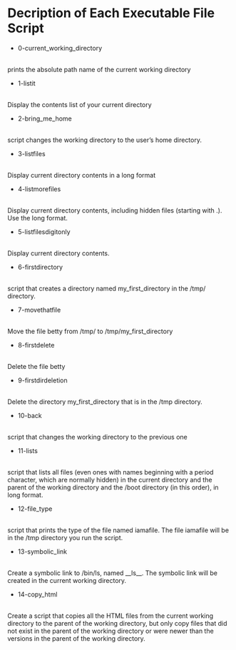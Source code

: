 # Decription of Each Executable File Script

- 0-current_working_directory
<br />
  prints the absolute path name of the current working directory

- 1-listit
<br /> 
 Display the contents list of your current directory

- 2-bring_me_home
<br /> 
 script changes the working directory to the user’s home directory.

- 3-listfiles
<br /> 
 Display current directory contents in a long format

- 4-listmorefiles
<br /> 
 Display current directory contents, including hidden files (starting with .). Use the long format.

- 5-listfilesdigitonly
<br /> 
 Display current directory contents.

- 6-firstdirectory
<br /> 
 script that creates a directory named my_first_directory in the /tmp/ directory.

- 7-movethatfile
<br /> 
 Move the file betty from /tmp/ to /tmp/my_first_directory

- 8-firstdelete
<br /> 
 Delete the file betty

- 9-firstdirdeletion
<br /> 
 Delete the directory my_first_directory that is in the /tmp directory.

- 10-back
<br /> 
 script that changes the working directory to the previous one

- 11-lists
<br /> 
 script that lists all files (even ones with names beginning with a period character, which are normally hidden) in the current directory and the parent of the working directory and the /boot directory (in this order), in long format.

- 12-file_type
<br />
  script that prints the type of the file named iamafile. The file iamafile will be in the /tmp directory you run the script.

- 13-symbolic_link
<br />
  Create a symbolic link to /bin/ls, named __ls__. The symbolic link will be created in the current working directory.

- 14-copy_html
<br /> 
 Create a script that copies all the HTML files from the current working directory to the parent of the working directory, but only copy files that did not exist in the parent of the working directory or were newer than the versions in the parent of the working directory.

